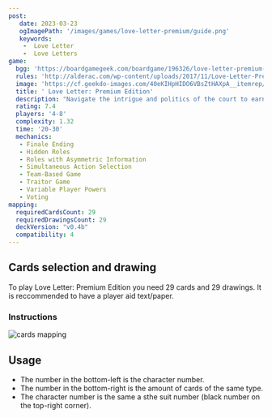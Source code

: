 ```yaml
---
post: 
   date: 2023-03-23
   ogImagePath: '/images/games/love-letter-premium/guide.png'
   keywords:
    -  Love Letter
    -  Love Letters
game:
  bgg: 'https://boardgamegeek.com/boardgame/196326/love-letter-premium-edition/files'
  rules: 'http://alderac.com/wp-content/uploads/2017/11/Love-Letter-Premium_Rulebook.pdf'
  image: 'https://cf.geekdo-images.com/40eKIHpHIDO6VBsZtHAXpA__itemrep/img/IcznG5pagi-Irx8K14A6hnFi3ug=/fit-in/246x300/filters:strip_icc()/pic3124998.jpg'
  title: ' Love Letter: Premium Edition'
  description: "Navigate the intrigue and politics of the court to earn favour with the princess."
  rating: 7.4
  players: '4-8'
  complexity: 1.32
  time: '20-30'
  mechanics:
   - Finale Ending
   - Hidden Roles
   - Roles with Asymmetric Information
   - Simultaneous Action Selection
   - Team-Based Game
   - Traitor Game
   - Variable Player Powers
   - Voting 
mapping:
  requiredCardsCount: 29
  requiredDrawingsCount: 29
  deckVersion: "v0.4b"
  compatibility: 4
---
```


## Cards selection and drawing

To play  Love Letter: Premium Edition you need 29 cards and 29 drawings. It is reccommended to have a player aid text/paper.

### Instructions

![cards mapping](/images/games/love-letter-premium/guide.png)

## Usage

- The number in the bottom-left is the character number.
- The number in the bottom-right is the amount of cards of the same type.
- The character number is the same a sthe suit number (black number on the top-right corner).
